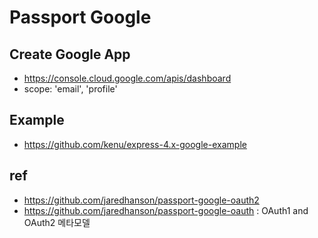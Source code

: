 # Passport Google

## Create Google App
* https://console.cloud.google.com/apis/dashboard
* scope: 'email', 'profile'

## Example
* https://github.com/kenu/express-4.x-google-example

## ref
* https://github.com/jaredhanson/passport-google-oauth2
* https://github.com/jaredhanson/passport-google-oauth : OAuth1 and OAuth2 메타모델

